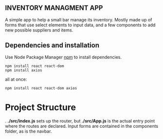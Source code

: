 ## INVENTORY MANAGMENT APP

A simple app to help a small bar manage its inventory.
Mostly made up of forms that use select elements to input data, and a few components to add new possible suppliers and items.

## Dependencies and installation

Use Node Package Manager [npm](https://www.npmjs.com/) to install dependencies.

```
npm install react react-dom
npm install axios
```
all at once:
```
npm install react react-dom axios
```

# Project Structure
. **./src/index.js** sets up the router, but **./src/App.js** is the actual entry point where the routes are declared.
Input forms are contained in the components folder, as is the navbar.

